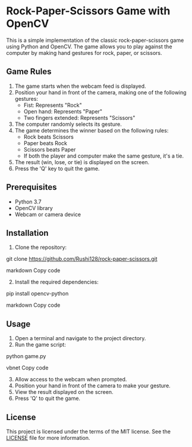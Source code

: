 # Rock-Paper-Scissors Game with OpenCV

This is a simple implementation of the classic rock-paper-scissors game using Python and OpenCV. The game allows you to play against the computer by making hand gestures for rock, paper, or scissors.

## Game Rules

1. The game starts when the webcam feed is displayed.
2. Position your hand in front of the camera, making one of the following gestures:
    - Fist: Represents "Rock"
    - Open hand: Represents "Paper"
    - Two fingers extended: Represents "Scissors"
3. The computer randomly selects its gesture.
4. The game determines the winner based on the following rules:
    - Rock beats Scissors
    - Paper beats Rock
    - Scissors beats Paper
    - If both the player and computer make the same gesture, it's a tie.
5. The result (win, lose, or tie) is displayed on the screen.
6. Press the 'Q' key to quit the game.

## Prerequisites

- Python 3.7
- OpenCV library
- Webcam or camera device

## Installation

1. Clone the repository:

git clone https://github.com/Rushi128/rock-paper-scissors.git

markdown
Copy code

2. Install the required dependencies:

pip install opencv-python

markdown
Copy code

## Usage

1. Open a terminal and navigate to the project directory.
2. Run the game script:

python game.py

vbnet
Copy code

3. Allow access to the webcam when prompted.
4. Position your hand in front of the camera to make your gesture.
5. View the result displayed on the screen.
6. Press 'Q' to quit the game.

## License

This project is licensed under the terms of the MIT license. See the [LICENSE](LICENSE) file for more information.
